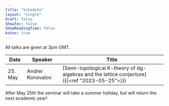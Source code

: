 ```yaml
---
title: "Schedule"
layout: "single"
draft: false
ShowToc: false
ShowReadingTime: false
katex: true
---
```


All talks are given at 3pm GMT. 

|Date    |Speaker          |Title|
|--------|-----------------|-----|
|25. May |Andrei Konovalov |[Semi-topological K-theory of dg-algebras and the lattice conjecture]({{<ref "2023-05-25">}})

After May 25th the seminar will take a summer holiday, but will return the next academic year! 
